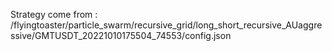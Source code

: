 Strategy come from : /flyingtoaster/particle_swarm/recursive_grid/long_short_recursive_AUaggressive/GMTUSDT_20221010175504_74553/config.json